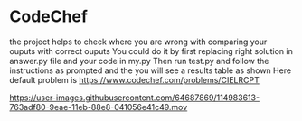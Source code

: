 


# CodeChef
the project helps to check where you are wrong with comparing your ouputs with correct ouputs
You could do it by first replacing right solution in answer.py file and your code in my.py
Then run test.py
and follow the instructions as prompted and the you will see a results table as shown
Here default problem is https://www.codechef.com/problems/CIELRCPT

https://user-images.githubusercontent.com/64687869/114983613-763adf80-9eae-11eb-88e8-041056e41c49.mov
